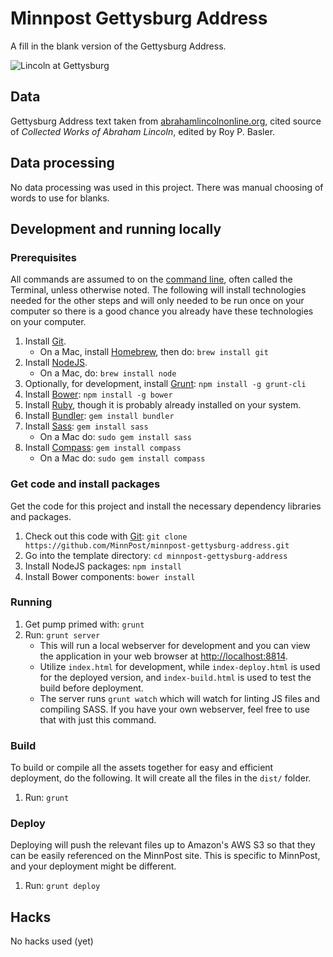 # Minnpost Gettysburg Address

A fill in the blank version of the Gettysburg Address.

![Lincoln at Gettysburg](http://upload.wikimedia.org/wikipedia/commons/thumb/f/f2/Lincolns_Gettysburg_Address%2C_Gettysburg.JPG/602px-Lincolns_Gettysburg_Address%2C_Gettysburg.JPG "Lincoln at Gettysburg")

## Data

Gettysburg Address text taken from [abrahamlincolnonline.org](http://www.abrahamlincolnonline.org/lincoln/speeches/gettysburg.htm), cited source of *Collected Works of Abraham Lincoln*, edited by Roy P. Basler.

## Data processing

No data processing was used in this project.  There was manual choosing of words to use for blanks.

## Development and running locally

### Prerequisites

All commands are assumed to on the [command line](http://en.wikipedia.org/wiki/Command-line_interface), often called the Terminal, unless otherwise noted.  The following will install technologies needed for the other steps and will only needed to be run once on your computer so there is a good chance you already have these technologies on your computer.

1. Install [Git](http://git-scm.com/).
   * On a Mac, install [Homebrew](http://brew.sh/), then do: `brew install git`
1. Install [NodeJS](http://nodejs.org/).
   * On a Mac, do: `brew install node`
1. Optionally, for development, install [Grunt](http://gruntjs.com/): `npm install -g grunt-cli`
1. Install [Bower](http://bower.io/): `npm install -g bower`
1. Install [Ruby](http://www.ruby-lang.org/en/downloads/), though it is probably already installed on your system.
1. Install [Bundler](http://gembundler.com/): `gem install bundler`
1. Install [Sass](http://sass-lang.com/): `gem install sass`
   * On a Mac do: `sudo gem install sass`
1. Install [Compass](http://compass-style.org/): `gem install compass`
   * On a Mac do: `sudo gem install compass`

### Get code and install packages

Get the code for this project and install the necessary dependency libraries and packages.

1. Check out this code with [Git](http://git-scm.com/): `git clone https://github.com/MinnPost/minnpost-gettysburg-address.git`
1. Go into the template directory: `cd minnpost-gettysburg-address`
1. Install NodeJS packages: `npm install`
1. Install Bower components: `bower install`

### Running

1. Get pump primed with: `grunt`
1. Run: `grunt server`
    * This will run a local webserver for development and you can view the application in your web browser at [http://localhost:8814](http://localhost:8814).
    * Utilize `index.html` for development, while `index-deploy.html` is used for the deployed version, and `index-build.html` is used to test the build before deployment.
    * The server runs `grunt watch` which will watch for linting JS files and compiling SASS.  If you have your own webserver, feel free to use that with just this command.

### Build

To build or compile all the assets together for easy and efficient deployment, do the following.  It will create all the files in the `dist/` folder.

1. Run: `grunt`

### Deploy

Deploying will push the relevant files up to Amazon's AWS S3 so that they can be easily referenced on the MinnPost site.  This is specific to MinnPost, and your deployment might be different.

1. Run: `grunt deploy`

## Hacks

No hacks used (yet)

